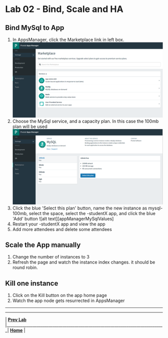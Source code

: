 [vsCodeStartupCs]: img/vsCodeStartupCs.png " "
[appManagerMarketplace]: img/appManagerMarketplace.png " "
[appManagerMySql]: img/appManagerMySql.png " "
[vsCodeManifest]: img/vsCodeManifest.png " "

# Lab 02 - Bind, Scale and HA

## Bind MySql to App
1. In AppsManager, click the Marketplace link in left box.
![alt text][appManagerMarketplace]
2. Choose the MySql service, and a capacity plan. In this case the 100mb plan will be used
![alt text][appManagerMySql]
3. Click the blue 'Select this plan' button, name the new instance as mysql-100mb, select the <STUDENT-X> space, select the <dotnetappName>-studentX app, and click the blue 'Add' button
![alt text][appManagerMySqlValues]
4. Restart your <dotnetappName>-studentX app and view the app
5. Add more attendees and delete some attendees

## Scale the App manually
1. Change the number of instances to 3
2. Refresh the page and watch the instance index changes. it should be round robin.

## Kill one instance
1. Click on the Kill button on the app home page
2. Watch the app node gets resurrected in AppsManager


___

___
| **[Prev Lab](../Lab-01/README.md)** |_______________________________________________________________________________| **[Home](../README.md)** |
